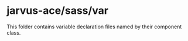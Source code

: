 # jarvus-ace/sass/var

This folder contains variable declaration files named by their component class.
